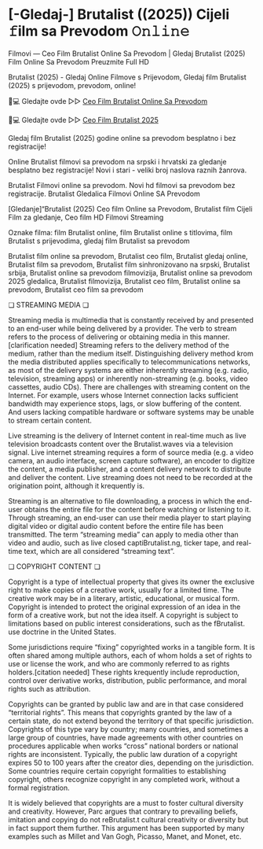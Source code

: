 # [-Gledaj-] Brutalist ((2025)) Cijeli 𝚏ilm sa Prevodom 𝙾𝚗𝚕𝚒𝚗𝚎


Filmovi — Ceo Film Brutalist Online Sa Prevodom | Gledaj Brutalist (2025) Film Online Sa Prevodom Preuzmite Full HD

Brutalist (2025) - Gledaj Online Filmove s Prijevodom, Gledaj film Brutalist (2025) s prijevodom, prevodom, online!

📱💻 Gledajte ovde ▷▷ [Ceo Film Brutalist Online Sa Prevodom](https://t.co/TcUCBwZNjI)

📱💻 Gledajte ovde ▷▷ [Ceo Film Brutalist 2025](https://t.co/TcUCBwZNjI)

Gledaj film Brutalist (2025) godine online sa prevodom besplatno i bez registracije!

Online Brutalist filmovi sa prevodom na srpski i hrvatski za gledanje besplatno bez registracije! Novi i stari - veliki broj naslova raznih žanrova.

Brutalist Filmovi online sa prevodom. Novi hd filmovi sa prevodom bez registracije. Brutalist Gledalica Filmovi Online SA Prevodom

[Gledanje]“Brutalist (2025) Ceo film Online sa Prevodom, Brutalist film Cijeli Film za gledanje, Ceo film HD Filmovi Streaming

Oznake filma: film Brutalist online, film Brutalist online s titlovima, film Brutalist s prijevodima, gledaj film Brutalist sa prevodom

Brutalist film online sa prevodom, Brutalist ceo film, Brutalist gledaj online, Brutalist film sa prevodom, Brutalist film sinhronizovano na srpski, Brutalist srbija, Brutalist online sa prevodom filmovizija, Brutalist online sa prevodom 2025 gledalica, Brutalist filmovizija, Brutalist ceo film, Brutalist online sa prevodom, Brutalist ceo film sa prevodom

❏ STREAMING MEDIA ❏

Streaming media is multimedia that is constantly received by and presented to an end-user while being delivered by a provider. The verb to stream refers to the process of delivering or obtaining media in this manner.[clarification needed] Streaming refers to the delivery method of the medium, rather than the medium itself. Distinguishing delivery method krom the media distributed applies specifically to telecommunications networks, as most of the delivery systems are either inherently streaming (e.g. radio, television, streaming apps) or inherently non-streaming (e.g. books, video cassettes, audio CDs). There are challenges with streaming content on the Internet. For example, users whose Internet connection lacks sufficient bandwidth may experience stops, lags, or slow buffering of the content. And users lacking compatible hardware or software systems may be unable to stream certain content.

Live streaming is the delivery of Internet content in real-time much as live television broadcasts content over the Brutalist.waves via a television signal. Live internet streaming requires a form of source media (e.g. a video camera, an audio interface, screen capture software), an encoder to digitize the content, a media publisher, and a content delivery network to distribute and deliver the content. Live streaming does not need to be recorded at the origination point, although it krequently is.

Streaming is an alternative to file downloading, a process in which the end-user obtains the entire file for the content before watching or listening to it. Through streaming, an end-user can use their media player to start playing digital video or digital audio content before the entire file has been transmitted. The term “streaming media” can apply to media other than video and audio, such as live closed captiBrutalist.ng, ticker tape, and real-time text, which are all considered “streaming text”.

❏ COPYRIGHT CONTENT ❏

Copyright is a type of intellectual property that gives its owner the exclusive right to make copies of a creative work, usually for a limited time. The creative work may be in a literary, artistic, educational, or musical form. Copyright is intended to protect the original expression of an idea in the form of a creative work, but not the idea itself. A copyright is subject to limitations based on public interest considerations, such as the fBrutalist. use doctrine in the United States.

Some jurisdictions require “fixing” copyrighted works in a tangible form. It is often shared among multiple authors, each of whom holds a set of rights to use or license the work, and who are commonly referred to as rights holders.[citation needed] These rights krequently include reproduction, control over derivative works, distribution, public performance, and moral rights such as attribution.

Copyrights can be granted by public law and are in that case considered “territorial rights”. This means that copyrights granted by the law of a certain state, do not extend beyond the territory of that specific jurisdiction. Copyrights of this type vary by country; many countries, and sometimes a large group of countries, have made agreements with other countries on procedures applicable when works “cross” national borders or national rights are inconsistent. Typically, the public law duration of a copyright expires 50 to 100 years after the creator dies, depending on the jurisdiction. Some countries require certain copyright formalities to establishing copyright, others recognize copyright in any completed work, without a formal registration.

It is widely believed that copyrights are a must to foster cultural diversity and creativity. However, Parc argues that contrary to prevailing beliefs, imitation and copying do not reBrutalist.t cultural creativity or diversity but in fact support them further. This argument has been supported by many examples such as Millet and Van Gogh, Picasso, Manet, and Monet, etc.
